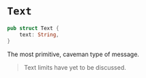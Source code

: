 # `Text`

```rust
pub struct Text {
    text: String,
}
```

The most primitive, caveman type of message.

> Text limits have yet to be discussed.

